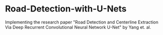 # Road-Detection-with-U-Nets
Implementing the research paper "Road Detection and Centerline Extraction Via Deep Recurrent Convolutional Neural Network U-Net" by Yang et. al.
